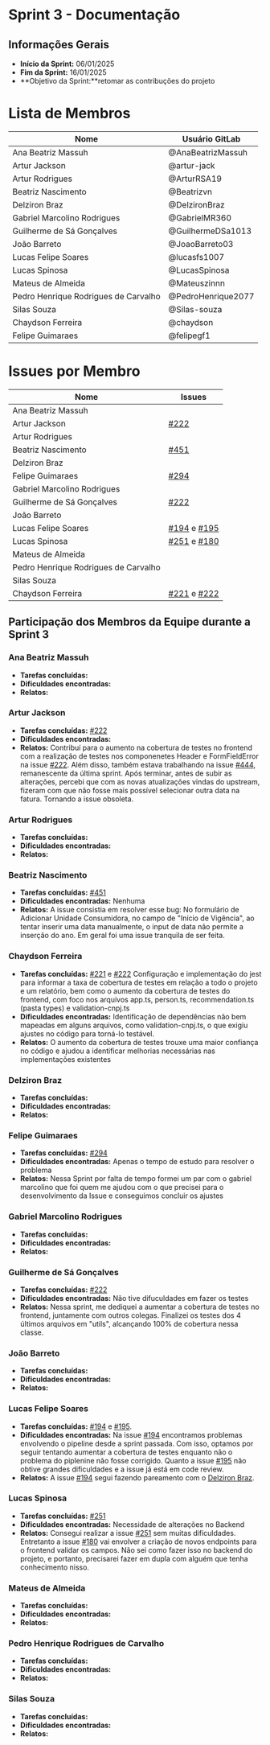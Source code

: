# Sprint 3 - Documentação

## Informações Gerais
- **Início da Sprint:** 06/01/2025
- **Fim da Sprint:** 16/01/2025
- **Objetivo da Sprint:**retomar as contribuções do projeto 

# Lista de Membros

| Nome                              | Usuário   GitLab          |
|-----------------------------------|---------------------|
| Ana Beatriz Massuh                | @AnaBeatrizMassuh   |
| Artur Jackson                     | @artur-jack         |
| Artur Rodrigues                   | @ArturRSA19         |
| Beatriz Nascimento                | @Beatrizvn          |
| Delziron Braz                     | @DelzironBraz       |
| Gabriel Marcolino Rodrigues        | @GabrielMR360       |
| Guilherme de Sá Gonçalves         | @GuilhermeDSa1013   |
| João Barreto                      | @JoaoBarreto03      |
| Lucas Felipe Soares               | @lucasfs1007        |
| Lucas Spinosa                     | @LucasSpinosa       |
| Mateus de Almeida                 | @Mateuszinnn        |
| Pedro Henrique Rodrigues de Carvalho | @PedroHenrique2077 |
| Silas Souza                       | @Silas-souza        |
| Chaydson Ferreira                 | @chaydson           |
| Felipe Guimaraes                        | @felipegf1          |


# Issues por Membro

| Nome                              | Issues                   |
|-----------------------------------|--------------------------|
| Ana Beatriz Massuh                |                          |
| Artur Jackson                     | [#222](https://gitlab.com/lappis-unb/projetos-energia/mec-energia/mec-energia-api/-/issues/222)                         |
| Artur Rodrigues                   |                          |
| Beatriz Nascimento                | [#451](https://gitlab.com/lappis-unb/projetos-energia/mec-energia/mec-energia-web/-/issues/451)                         |
| Delziron Braz                     |                          |
| Felipe Guimaraes                  | [#294](https://gitlab.com/lappis-unb/projetos-energia/mec-energia/mec-energia-web/-/issues/294)                         |
| Gabriel Marcolino Rodrigues       |                          |
| Guilherme de Sá Gonçalves         | [#222](https://gitlab.com/lappis-unb/projetos-energia/mec-energia/mec-energia-api/-/issues/222)                         |
| João Barreto                      |                          |
| Lucas Felipe Soares               | [#194](https://gitlab.com/lappis-unb/projetos-energia/mec-energia/mec-energia-api/-/issues/194) e [#195](https://gitlab.com/lappis-unb/projetos-energia/mec-energia/mec-energia-web/-/issues/195)                         |
| Lucas Spinosa                     | [#251](https://gitlab.com/lappis-unb/projetos-energia/mec-energia/mec-energia-web/-/issues/251) e [#180](https://gitlab.com/lappis-unb/projetos-energia/mec-energia/mec-energia-web/-/issues/180)       |
| Mateus de Almeida                 |                          |
| Pedro Henrique Rodrigues de Carvalho |                       |
| Silas Souza                       |                          |
| Chaydson Ferreira                 | [#221](https://gitlab.com/lappis-unb/projetos-energia/mec-energia/mec-energia-api/-/issues/221) e [#222](https://gitlab.com/lappis-unb/projetos-energia/mec-energia/mec-energia-api/-/issues/222)                         |

## Participação dos Membros da Equipe durante a Sprint 3

### Ana Beatriz Massuh
- **Tarefas concluídas:** 
- **Dificuldades encontradas:** 
- **Relatos:** 

### Artur Jackson
- **Tarefas concluídas:** [#222](https://gitlab.com/lappis-unb/projetos-energia/mec-energia/mec-energia-api/-/issues/222)
- **Dificuldades encontradas:** 
- **Relatos:** Contribuí para o aumento na cobertura de testes no frontend com a realização de testes nos componenetes Header e FormFieldError na issue [#222](https://gitlab.com/lappis-unb/projetos-energia/mec-energia/mec-energia-api/-/issues/222). Além disso, também estava trabalhando na issue [#444](https://gitlab.com/lappis-unb/projetos-energia/mec-energia/mec-energia-web/-/issues/444), remanescente da última sprint. Após terminar, antes de subir as alterações, percebi que com as novas atualizações vindas do upstream, fizeram com que não fosse mais possível selecionar outra data na fatura. Tornando a issue obsoleta.

### Artur Rodrigues
- **Tarefas concluídas:** 
- **Dificuldades encontradas:** 
- **Relatos:** 

### Beatriz Nascimento
- **Tarefas concluídas:** [#451](https://gitlab.com/lappis-unb/projetos-energia/mec-energia/mec-energia-web/-/issues/451) 
- **Dificuldades encontradas:** Nenhuma
- **Relatos:** A issue consistia em resolver esse bug: No formulário de Adicionar Unidade Consumidora, no campo de "Início de Vigência", ao tentar inserir uma data manualmente, o input de data não permite a inserção do ano. Em geral foi uma issue tranquila de ser feita. 

### Chaydson Ferreira
- **Tarefas concluídas:** [#221](https://gitlab.com/lappis-unb/projetos-energia/mec-energia/mec-energia-api/-/issues/221) e [#222](https://gitlab.com/lappis-unb/projetos-energia/mec-energia/mec-energia-api/-/issues/222) Configuração e implementação do jest para informar a taxa de cobertura de testes em relação a todo o projeto e um relatório, bem como o aumento da cobertura de testes do frontend, com foco nos arquivos app.ts, person.ts, recommendation.ts (pasta types) e validation-cnpj.ts
- **Dificuldades encontradas:** Identificação de dependências não bem mapeadas em alguns arquivos, como validation-cnpj.ts, o que exigiu ajustes no código para torná-lo testável.
- **Relatos:** O aumento da cobertura de testes trouxe uma maior confiança no código e ajudou a identificar melhorias necessárias nas implementações existentes

### Delziron Braz
- **Tarefas concluídas:** 
- **Dificuldades encontradas:** 
- **Relatos:** 

### Felipe Guimaraes 
- **Tarefas concluídas:** [#294](https://gitlab.com/lappis-unb/projetos-energia/mec-energia/mec-energia-web/-/issues/294)
- **Dificuldades encontradas:** Apenas o tempo de estudo para resolver o problema
- **Relatos:** Nessa Sprint por falta de tempo formei um par com o gabriel marcolino que foi quem me ajudou com o que precisei para o desenvolvimento da Issue e conseguimos concluir os ajustes

### Gabriel Marcolino Rodrigues
- **Tarefas concluídas:** 
- **Dificuldades encontradas:** 
- **Relatos:** 

### Guilherme de Sá Gonçalves
- **Tarefas concluídas:** [#222](https://gitlab.com/lappis-unb/projetos-energia/mec-energia/mec-energia-api/-/issues/222)
- **Dificuldades encontradas:** Não tive difuculdades em fazer os testes
- **Relatos:** Nessa sprint, me dediquei a aumentar a cobertura de testes no frontend, juntamente com outros colegas. Finalizei os testes dos 4 últimos arquivos em "utils", alcançando 100% de cobertura nessa classe.

### João Barreto
- **Tarefas concluídas:** 
- **Dificuldades encontradas:** 
- **Relatos:** 

### Lucas Felipe Soares
- **Tarefas concluídas:** [#194](https://gitlab.com/lappis-unb/projetos-energia/mec-energia/mec-energia-api/-/issues/194) e [#195](https://gitlab.com/lappis-unb/projetos-energia/mec-energia/mec-energia-web/-/issues/195).  
- **Dificuldades encontradas:** Na issue [#194](https://gitlab.com/lappis-unb/projetos-energia/mec-energia/mec-endosergia-api/-/issues/194) encontramos problemas envolvendo o pipeline desde a sprint passada. Com isso, optamos por seguir tentando aumentar a cobertura de testes enquanto não o problema do piplenine não fosse corrigido. Quanto a issue [#195](https://gitlab.com/lappis-unb/projetos-energia/mec-energia/mec-energia-web/-/issues/195) não obtive grandes dificuldades e a issue já está em code review.  
- **Relatos:** A issue [#194](https://gitlab.com/lappis-unb/projetos-energia/mec-energia/mec-endosergia-api/-/issues/194) segui fazendo pareamento com o [Delziron Braz](https://gitlab.com/DelzironBraz).

### Lucas Spinosa
- **Tarefas concluídas:** [#251](https://gitlab.com/lappis-unb/projetos-energia/mec-energia/mec-energia-web/-/issues/251)
- **Dificuldades encontradas:** Necessidade de alterações no Backend 
- **Relatos:** Consegui realizar a issue [#251](https://gitlab.com/lappis-unb/projetos-energia/mec-energia/mec-energia-web/-/issues/251) sem muitas dificuldades. Entretanto a issue [#180](https://gitlab.com/lappis-unb/projetos-energia/mec-energia/mec-energia-web/-/issues/180) vai envolver a criação de novos endpoints para o frontend validar os campos. Não sei como fazer isso no backend do projeto, e portanto, precisarei fazer em dupla com alguém que tenha conhecimento nisso.

### Mateus de Almeida
- **Tarefas concluídas:** 
- **Dificuldades encontradas:** 
- **Relatos:** 

### Pedro Henrique Rodrigues de Carvalho
- **Tarefas concluídas:** 
- **Dificuldades encontradas:** 
- **Relatos:** 

### Silas Souza
- **Tarefas concluídas:** 
- **Dificuldades encontradas:** 
- **Relatos:** 
